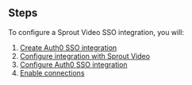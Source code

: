 ## Steps

To configure a Sprout Video SSO integration, you will:

1. [Create Auth0 SSO integration](#create-auth0-sso-integration)
2. [Configure integration with Sprout Video](#configure-integration-with-sprout-video)
3. [Configure Auth0 SSO integration](#configure-auth0-sso-integration)
4. [Enable connections](#enable-connections)
